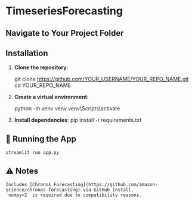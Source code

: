 # TimeseriesForecasting

## Navigate to Your Project Folder

## Installation 

1. **Clone the repository**:
   
    git clone https://github.com/YOUR_USERNAME/YOUR_REPO_NAME.git
    cd YOUR_REPO_NAME
   

2. **Create a virtual environment**:
   
    python -m venv venv
    venv\Scripts\activate
   

3. **Install dependencies**:
    pip install -r requirements.txt
    

## 🚀 Running the App
    
    streamlit run app.py
    

## ⚠️ Notes
    Includes [Chronos Forecasting](https://github.com/amazon-science/chronos-forecasting) via GitHub install.
    `numpy<2` is required due to compatibility reasons.